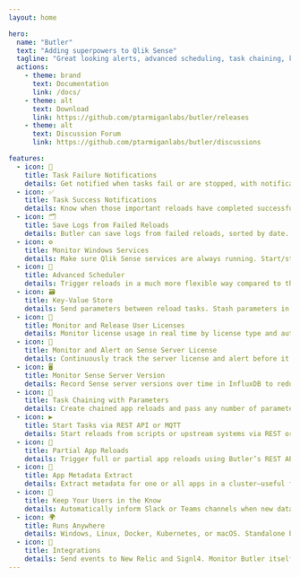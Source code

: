 ```yaml
---
layout: home

hero:
  name: "Butler"
  text: "Adding superpowers to Qlik Sense"
  tagline: "Great looking alerts, advanced scheduling, task chaining, key-value store, Sense license monitoring, MQTT integration and more. Open source and ready to use."
  actions:
    - theme: brand
      text: Documentation
      link: /docs/
    - theme: alt
      text: Download
      link: https://github.com/ptarmiganlabs/butler/releases
    - theme: alt
      text: Discussion Forum
      link: https://github.com/ptarmiganlabs/butler/discussions

features:
  - icon: 📧
    title: Task Failure Notifications
    details: Get notified when tasks fail or are stopped, with notifications sent to Slack, Microsoft Teams, email, InfluxDB, New Relic, and more. Full support for HTML/Markdown formatting.
  - icon: ✅
    title: Task Success Notifications
    details: Know when those important reloads have completed successfully. Nicely formatted emails with all the details you need.
  - icon: 🗂️
    title: Save Logs from Failed Reloads
    details: Butler can save logs from failed reloads, sorted by date. Finding what caused a reload to fail is now easier than ever!
  - icon: ⚙️
    title: Monitor Windows Services
    details: Make sure Qlik Sense services are always running. Start/stop alerts can be sent to multiple destinations with continuous metrics.
  - icon: 📅
    title: Advanced Scheduler
    details: Trigger reloads in a much more flexible way compared to the QMC scheduler. It's essentially Cron for Qlik Sense.
  - icon: 🗃️
    title: Key-Value Store
    details: Send parameters between reload tasks. Stash parameters in the first task and pull them in following tasks. Optional TTL support.
  - icon: 👥
    title: Monitor and Release User Licenses
    details: Monitor license usage in real time by license type and automatically release licenses that are no longer used.
  - icon: 🪪
    title: Monitor and Alert on Sense Server License
    details: Continuously track the server license and alert before it expires.
  - icon: 🖥️
    title: Monitor Sense Server Version
    details: Record Sense server versions over time in InfluxDB to reduce the risk of running outdated, insecure releases.
  - icon: 🔗
    title: Task Chaining with Parameters
    details: Create chained app reloads and pass any number of parameters between apps.
  - icon: ▶️
    title: Start Tasks via REST API or MQTT
    details: Start reloads from scripts or upstream systems via REST or MQTT. Include key–value parameters, or target tasks by tag or custom property.
  - icon: 🔁
    title: Partial App Reloads
    details: Trigger full or partial app reloads using Butler’s REST API when only subsets of data need updating.
  - icon: 🧾
    title: App Metadata Extract
    details: Extract metadata for one or all apps in a cluster—useful for backups and operational checks.
  - icon: 📣
    title: Keep Your Users in the Know
    details: Automatically inform Slack or Teams channels when new data is available.
  - icon: 🌍
    title: Runs Anywhere
    details: Windows, Linux, Docker, Kubernetes, or macOS. Standalone binaries—no installation required.
  - icon: 🔌
    title: Integrations
    details: Send events to New Relic and Signl4. Monitor Butler itself with InfluxDB/Grafana or New Relic. MQTT and webhooks supported.
---
```

